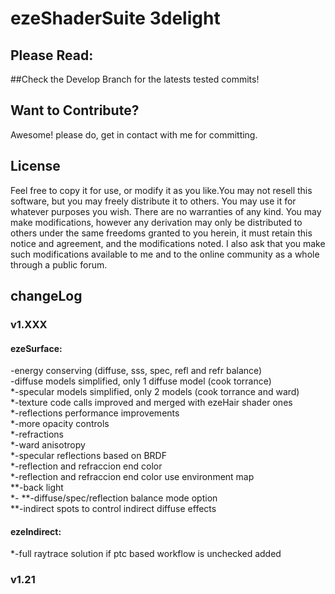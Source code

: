 ezeShaderSuite 3delight
==============

Please Read: 
---------------

##Check the Develop Branch for the latests tested commits!

Want to Contribute?
---------------
Awesome! please do, get in contact with me for committing.

License
---------------
Feel free to copy it for use, or modify it as you like.You may not resell this software,
but you may freely distribute it to others. You may use it for whatever purposes you wish.
There are no warranties of any kind. You may make modifications, however any derivation 
may only be distributed to others under the same freedoms granted to you herein, it must
retain this notice and agreement, and the modifications noted. I also ask that you make
such modifications available to me and to the online community as a whole through a public
forum.

changeLog
---------------
### v1.XXX
#### ezeSurface:<br />
  -energy conserving (diffuse, sss, spec, refl and refr balance)<br />
  -diffuse models simplified, only 1 diffuse model (cook torrance)<br />
  *-specular models simplified, only 2 models (cook torrance and ward)<br />
  *-texture code calls improved and merged with ezeHair shader ones<br />
  *-reflections performance improvements<br />
  *-more opacity controls<br />
  *-refractions<br />
  *-ward anisotropy<br />
  *-specular reflections based on BRDF<br />
  *-reflection and refraccion end color<br />
  *-reflection and refraccion end color use environment map<br />
  **-back light<br />
  *-
  **-diffuse/spec/reflection balance mode option<br />
  **-indirect spots to control indirect diffuse effects<br />
  
#### ezeIndirect:<br />
  *-full raytrace solution if ptc based workflow is unchecked added<br />
  

### v1.21 
